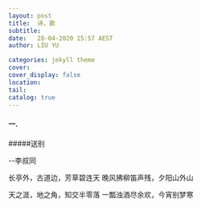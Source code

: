 ```yaml
---
layout: post
title:  诗，歌
subtitle: 
date:   28-04-2020 15:57 AEST
author: LIU YU

categories: jekyll theme
cover: 
cover_display: false
location: 
tail: 
catalog: true 
---
```


#### 一. 

#####送别

--李叔同

长亭外，古道边，芳草碧连天
晚风拂柳笛声残，夕阳山外山

天之涯，地之角，知交半零落
一瓢浊酒尽余欢，今宵别梦寒

